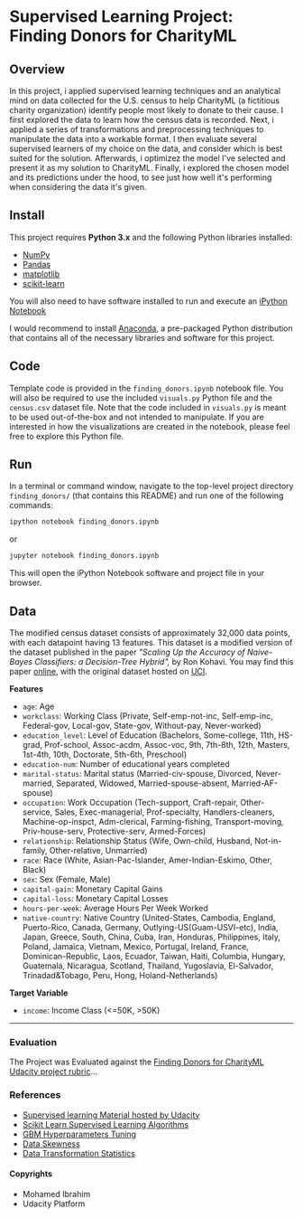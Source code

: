 # Supervised Learning Project: Finding Donors for CharityML

## Overview
In this project, i applied supervised learning techniques and an analytical mind on data collected for the U.S. census to help CharityML (a fictitious charity organization) identify people most likely to donate to their cause. I first explored the data to learn how the census data is recorded. Next, i applied a series of transformations and preprocessing techniques to manipulate the data into a workable format. I then evaluate several supervised learners of my choice on the data, and consider which is best suited for the solution. Afterwards, i optimizez the model I've selected and present it as my solution to CharityML. Finally, i explored the chosen model and its predictions under the hood, to see just how well it's performing when considering the data it's given.

## Install

This project requires **Python 3.x** and the following Python libraries installed:

- [NumPy](http://www.numpy.org/)
- [Pandas](http://pandas.pydata.org)
- [matplotlib](http://matplotlib.org/)
- [scikit-learn](http://scikit-learn.org/stable/)

You will also need to have software installed to run and execute an [iPython Notebook](http://ipython.org/notebook.html)

I would recommend to install [Anaconda](https://www.continuum.io/downloads), a pre-packaged Python distribution that contains all of the necessary libraries and software for this project.

## Code

Template code is provided in the `finding_donors.ipynb` notebook file. You will also be required to use the included `visuals.py` Python file and the `census.csv` dataset file. Note that the code included in `visuals.py` is meant to be used out-of-the-box and not intended to manipulate. If you are interested in how the visualizations are created in the notebook, please feel free to explore this Python file.

## Run

In a terminal or command window, navigate to the top-level project directory `finding_donors/` (that contains this README) and run one of the following commands:

```bash
ipython notebook finding_donors.ipynb
```  
or
```bash
jupyter notebook finding_donors.ipynb
```

This will open the iPython Notebook software and project file in your browser.

## Data

The modified census dataset consists of approximately 32,000 data points, with each datapoint having 13 features. This dataset is a modified version of the dataset published in the paper *"Scaling Up the Accuracy of Naive-Bayes Classifiers: a Decision-Tree Hybrid",* by Ron Kohavi. You may find this paper [online](https://www.aaai.org/Papers/KDD/1996/KDD96-033.pdf), with the original dataset hosted on [UCI](https://archive.ics.uci.edu/ml/datasets/Census+Income).

**Features**
- `age`: Age
- `workclass`: Working Class (Private, Self-emp-not-inc, Self-emp-inc, Federal-gov, Local-gov, State-gov, Without-pay, Never-worked)
- `education_level`: Level of Education (Bachelors, Some-college, 11th, HS-grad, Prof-school, Assoc-acdm, Assoc-voc, 9th, 7th-8th, 12th, Masters, 1st-4th, 10th, Doctorate, 5th-6th, Preschool)
- `education-num`: Number of educational years completed
- `marital-status`: Marital status (Married-civ-spouse, Divorced, Never-married, Separated, Widowed, Married-spouse-absent, Married-AF-spouse)
- `occupation`: Work Occupation (Tech-support, Craft-repair, Other-service, Sales, Exec-managerial, Prof-specialty, Handlers-cleaners, Machine-op-inspct, Adm-clerical, Farming-fishing, Transport-moving, Priv-house-serv, Protective-serv, Armed-Forces)
- `relationship`: Relationship Status (Wife, Own-child, Husband, Not-in-family, Other-relative, Unmarried)
- `race`: Race (White, Asian-Pac-Islander, Amer-Indian-Eskimo, Other, Black)
- `sex`: Sex (Female, Male)
- `capital-gain`: Monetary Capital Gains
- `capital-loss`: Monetary Capital Losses
- `hours-per-week`: Average Hours Per Week Worked
- `native-country`: Native Country (United-States, Cambodia, England, Puerto-Rico, Canada, Germany, Outlying-US(Guam-USVI-etc), India, Japan, Greece, South, China, Cuba, Iran, Honduras, Philippines, Italy, Poland, Jamaica, Vietnam, Mexico, Portugal, Ireland, France, Dominican-Republic, Laos, Ecuador, Taiwan, Haiti, Columbia, Hungary, Guatemala, Nicaragua, Scotland, Thailand, Yugoslavia, El-Salvador, Trinadad&Tobago, Peru, Hong, Holand-Netherlands)

**Target Variable**
- `income`: Income Class (<=50K, >50K)

***

### Evaluation
The Project was Evaluated against the [Finding Donors for CharityML Udacity project rubric](https://github.com/robertyoung2/Finding-Donors-for-CharityML/blob/master/Finding%20Donors%20for%20CharityML%20project%20rubric.pdf)...

### References
- [Supervised learning Material hosted by Udacity](https://classroom.udacity.com/nanodegrees/nd009-InMB1/parts/fa53d27c-8e26-4a81-ac5f-a6781f5e0953)
- [Scikit Learn Supervised Learning Algorithms](http://scikit-learn.org/stable/supervised_learning.html)
- [GBM Hyperparameters Tuning](https://www.analyticsvidhya.com/blog/2016/02/complete-guide-parameter-tuning-gradient-boosting-gbm-python/])
- [Data Skewness](https://becominghuman.ai/how-to-deal-with-skewed-dataset-in-machine-learning-afd2928011cc)
- [Data Transformation Statistics](https://en.wikipedia.org/wiki/Data_transformation_(statistics))

#### Copyrights
- Mohamed Ibrahim
- Udacity Platform
